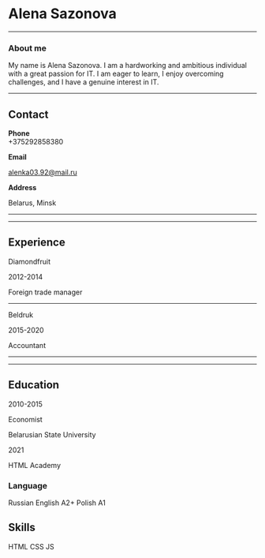 # Alena Sazonova 

---

### About me 
My name is Alena Sazonova. I am a hardworking and ambitious individual with a great passion for IT.  I am eager to learn, I enjoy overcoming challenges, and I have a genuine interest in IT.

---

## Contact 
**Phone**  
+375292858380

**Email**

alenka03.92@mail.ru

**Address**

Belarus,
Minsk

---
---

## Experience

Diamondfruit

2012-2014

Foreign trade manager

--- 

Beldruk

2015-2020

Accountant

---
---

## Education
 2010-2015 

 Economist

Belarusian State University

2021

HTML Academy

### Language
Russian
English A2+
Polish A1

## Skills

HTML CSS JS
